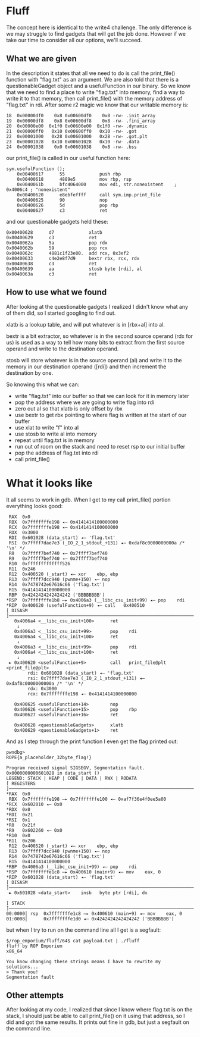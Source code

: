 # Fluff

The concept here is identical to the write4 challenge. The only difference is we may struggle to find gadgets that will get the job done. However if we take our time to consider all our options, we'll succeed.

## What we are given

In the description it states that all we need to do is call the print_file() function with "flag.txt" as an argument. We are also told that there is a questionableGadget object and a usefulFunction in our binary. So we know that we need to find a place to write "flag.txt" into memory, find a way to write it to that memory, then call print_file() with the memory address of "flag.txt" in rdi. After some r2 magic we know that our writable memory is:

```
18  0x00000df0    0x8 0x00600df0    0x8 -rw- .init_array
19  0x00000df8    0x8 0x00600df8    0x8 -rw- .fini_array
20  0x00000e00  0x1f0 0x00600e00  0x1f0 -rw- .dynamic
21  0x00000ff0   0x10 0x00600ff0   0x10 -rw- .got
22  0x00001000   0x28 0x00601000   0x28 -rw- .got.plt
23  0x00001028   0x10 0x00601028   0x10 -rw- .data
24  0x00001038    0x0 0x00601038    0x8 -rw- .bss
```

our print_file() is called in our useful function here:

```
sym.usefulFunction ();
    0x00400617      55             push rbp
    0x00400618      4889e5         mov rbp, rsp
    0x0040061b      bfc4064000     mov edi, str.nonexistent    ; 0x4006c4 ; "nonexistent"
    0x00400620      e8ebfeffff     call sym.imp.print_file
    0x00400625      90             nop
    0x00400626      5d             pop rbp
    0x00400627      c3             ret
```

and our questionable gadgets held these:
```
0x00400628      d7             xlatb
0x00400629      c3             ret
0x0040062a      5a             pop rdx
0x0040062b      59             pop rcx
0x0040062c      4881c1f23e00.  add rcx, 0x3ef2
0x00400633      c4e2e8f7d9     bextr rbx, rcx, rdx
0x00400638      c3             ret
0x00400639      aa             stosb byte [rdi], al
0x0040063a      c3             ret
```

## How to use what we found

After looking at the questionable gadgets I realized I didn't know what any of them did, so I started googling to find out. 

xlatb is a lookup table, and will put whatever is in [rbx+al] into al.

bextr is a bit extractor, so whatever is in the second source operand (rdx for us) is used as a way to tell how many bits to extract from the first source operand and write to the destination operand. 

stosb will store whatever is in the source operand (al) and write it to the memory in our destination operand ([rdi]) and then increment the destination by one. 

So knowing this what we can: 
- write "flag.txt" into our buffer so that we can look for it in memory later 
- pop the address where we are going to write flag into rdi
- zero out al so that xlatb is only offset by rbx 
- use bextr to get rbx pointing to where flag is written at the start of our buffer
- use xlat to write "f" into al
- use stosb to write al into memory
- repeat until flag.txt is in memory
- run out of room on the stack and need to reset rsp to our initial buffer
- pop the address of flag.txt into rdi
- call print_file()

# What it looks like

It all seems to work in gdb. When I get to my call print_file() portion everything looks good:

```
 RAX  0x0
 RBX  0x7fffffffe198 ◂— 0x4141414100000000
 RCX  0x7fffffffe198 ◂— 0x4141414100000000
 RDX  0x3000
 RDI  0x601028 (data_start) ◂— 'flag.txt'
 RSI  0x7ffff7dae7e3 (_IO_2_1_stdout_+131) ◂— 0xdaf8c0000000000a /* '\n' */
 R8   0x7ffff7bef740 ◂— 0x7ffff7bef740
 R9   0x7ffff7bef740 ◂— 0x7ffff7bef740
 R10  0xfffffffffffff526
 R11  0x246
 R12  0x400520 (_start) ◂— xor    ebp, ebp
 R13  0x7ffff7dcc940 (pwnme+150) ◂— nop    
 R14  0x7478742e67616c66 ('flag.txt')
 R15  0x4141414100000000
 RBP  0x4242424242424242 ('BBBBBBBB')
*RSP  0x7fffffffe1b8 —▸ 0x4006a3 (__libc_csu_init+99) ◂— pop    rdi
*RIP  0x400620 (usefulFunction+9) ◂— call   0x400510
[ DISASM ]─────────────────────────────────────────────────────────────────────────────────────
   0x4006a4 <__libc_csu_init+100>      ret    
    ↓
   0x4006a3 <__libc_csu_init+99>       pop    rdi
   0x4006a4 <__libc_csu_init+100>      ret    
    ↓
   0x4006a3 <__libc_csu_init+99>       pop    rdi
   0x4006a4 <__libc_csu_init+100>      ret    
    ↓
 ► 0x400620 <usefulFunction+9>         call   print_file@plt <print_file@plt>
        rdi: 0x601028 (data_start) ◂— 'flag.txt'
        rsi: 0x7ffff7dae7e3 (_IO_2_1_stdout_+131) ◂— 0xdaf8c0000000000a /* '\n' */
        rdx: 0x3000
        rcx: 0x7fffffffe198 ◂— 0x4141414100000000
 
   0x400625 <usefulFunction+14>        nop    
   0x400626 <usefulFunction+15>        pop    rbp
   0x400627 <usefulFunction+16>        ret    
 
   0x400628 <questionableGadgets>      xlatb  
   0x400629 <questionableGadgets+1>    ret    

```

And as I step through the print function I even get the flag printed out:

```
pwndbg> 
ROPE{a_placeholder_32byte_flag!}

Program received signal SIGSEGV, Segmentation fault.
0x0000000000601028 in data_start ()
LEGEND: STACK | HEAP | CODE | DATA | RWX | RODATA
[ REGISTERS ]────────────────────────────────────────────────────────────────────────────────────
*RAX  0x0
 RBX  0x7fffffffe198 —▸ 0x7fffffffe100 ◂— 0xaf7f36e4f0ee5a00
*RCX  0x602010 ◂— 0x0
*RDX  0x0
*RDI  0x21
*RSI  0x1
*R8   0x21f
*R9   0x602260 ◂— 0x0
*R10  0x0
*R11  0x206
 R12  0x400520 (_start) ◂— xor    ebp, ebp
 R13  0x7ffff7dcc940 (pwnme+150) ◂— nop    
 R14  0x7478742e67616c66 ('flag.txt')
 R15  0x4141414100000000
*RBP  0x4006a3 (__libc_csu_init+99) ◂— pop    rdi
*RSP  0x7fffffffe1c8 —▸ 0x400610 (main+9) ◂— mov    eax, 0
*RIP  0x601028 (data_start) ◂— 'flag.txt'
[ DISASM ]─────────────────────────────────────────────────────────────────────────────────────
 ► 0x601028 <data_start>    insb   byte ptr [rdi], dx

[ STACK ]──────────────────────────────────────────────────────────────────────────────────────
00:0000│ rsp  0x7fffffffe1c8 —▸ 0x400610 (main+9) ◂— mov    eax, 0
01:0008│      0x7fffffffe1d0 ◂— 0x4242424242424242 ('BBBBBBBB')

```

but when I try to run on the command line all I get is a segfault:

```
$/rop_emporium/fluff/64$ cat payload.txt | ./fluff 
fluff by ROP Emporium
x86_64

You know changing these strings means I have to rewrite my solutions...
> Thank you!
Segmentation fault
```


## Other attempts

After looking at my code, I realized that since I know where flag.txt is on the stack, I should just be able to call print_file() on it using that address, so I did and got the same results. It prints out fine in gdb, but just a segfault on the command line. 
